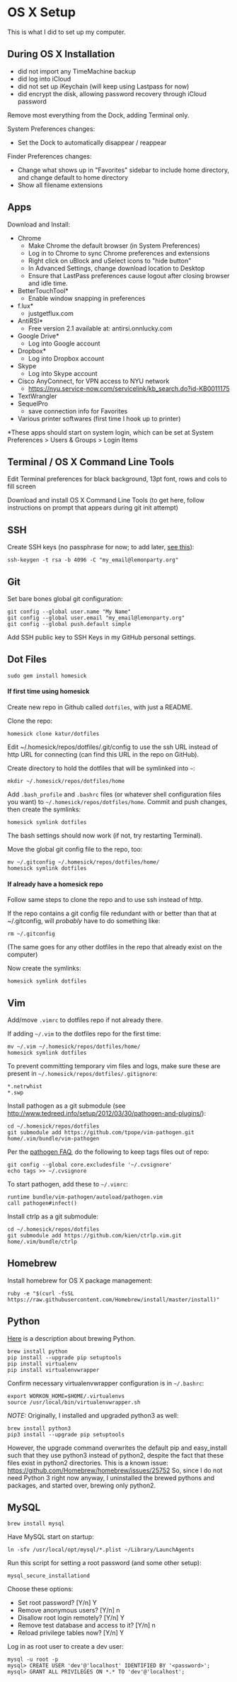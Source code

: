 OS X Setup
==========

This is what I did to set up my computer.

During OS X Installation
------------------------
- did not import any TimeMachine backup
- did log into iCloud
- did not set up iKeychain (will keep using Lastpass for now)
- did encrypt the disk, allowing password recovery through iCloud password

Remove most everything from the Dock, adding Terminal only.

System Preferences changes:

- Set the Dock to automatically disappear / reappear

Finder Preferences changes:

- Change what shows up in "Favorites" sidebar to include home directory,
  and change default to home directory
- Show all filename extensions


Apps
----
Download and Install:

- Chrome
  - Make Chrome the default browser (in System Preferences)
  - Log in to Chrome to sync Chrome preferences and extensions
  - Right click on uBlock and uSelect icons to "hide button"
  - In Advanced Settings, change download location to Desktop
  - Ensure that LastPass preferences cause logout after closing browser
    and idle time.
- BetterTouchTool*
  - Enable window snapping in preferences
- f.lux*
  - justgetflux.com
- AntiRSI*
  - Free version 2.1 available at: antirsi.onnlucky.com
- Google Drive*
  - Log into Google account
- Dropbox*
  - Log into Dropbox account
- Skype
  - Log into Skype account
- Cisco AnyConnect, for VPN access to NYU network
  - https://nyu.service-now.com/servicelink/kb_search.do?id-KB0011175
- TextWrangler
- SequelPro
  - save connection info for Favorites
- Various printer softwares (first time I hook up to printer)

*These apps should start on system login, which can be set at
System Preferences > Users & Groups > Login Items


Terminal / OS X Command Line Tools
----------------------------------
Edit Terminal preferences for black background, 13pt font, rows and
cols to fill screen

Download and install OS X Command Line Tools (to get here, follow
instructions on prompt that appears during git init attempt)


SSH
---
Create SSH keys (no passphrase for now; to add later, [see this](http://www.cyberciti.biz/faq/howto-ssh-changing-passphrase/)):

```
ssh-keygen -t rsa -b 4096 -C "my_email@lemonparty.org"
```

Git
---
Set bare bones global git configuration:

```
git config --global user.name "My Name"
git config --global user.email "my_email@lemonparty.org"
git config --global push.default simple
```

Add SSH public key to SSH Keys in my GitHub personal settings.


Dot Files
---------
```
sudo gem install homesick
```

#### If first time using homesick
Create new repo in Github called `dotfiles`, with just a README.

Clone the repo:

```
homesick clone katur/dotfiles
```

Edit ~/.homesick/repos/dotfiles/.git/config to use the ssh URL instead of http
URL for connecting (can find this URL in the repo on GitHub).

Create directory to hold the dotfiles that will be symlinked into `~`:

```
mkdir ~/.homesick/repos/dotfiles/home
```

Add `.bash_profile` and `.bashrc` files (or whatever shell configuration 
files you want) to `~/.homesick/repos/dotfiles/home`. Commit and push 
changes, then create the symlinks:

```
homesick symlink dotfiles
```

The bash settings should now work (if not, try restarting Terminal).

Move the global git config file to the repo, too:

```
mv ~/.gitconfig ~/.homesick/repos/dotfiles/home/
homesick symlink dotfiles
```

#### If already have a homesick repo
Follow same steps to clone the repo and to use ssh instead of http.

If the repo contains a git config file redundant with or better
than that at ~/.gitconfig, will *probably* have to do something like:

```
rm ~/.gitconfig
```

(The same goes for any other dotfiles in the repo that already exist 
on the computer)

Now create the symlinks:

```
homesick symlink dotfiles
```


Vim
---
Add/move `.vimrc` to dotfiles repo if not already there.

If adding `~/.vim` to the dotfiles repo for the first time:

```
mv ~/.vim ~/.homesick/repos/dotfiles/home/
homesick symlink dotfiles
```

To prevent committing temporary vim files and logs, make sure these
are present in `~/.homesick/repos/dotfiles/.gitignore`:

```
*.netrwhist
*.swp
```

Install pathogen as a git submodule
(see http://www.tedreed.info/setup/2012/03/30/pathogen-and-plugins/):

```
cd ~/.homesick/repos/dotfiles
git submodule add https://github.com/tpope/vim-pathogen.git home/.vim/bundle/vim-pathogen
```

Per the [pathogen FAQ](https://github.com/tpope/vim-pathogen/blob/master/README.markdown#faq),
do the following to keep tags files out of repo:

```
git config --global core.excludesfile '~/.cvsignore'
echo tags >> ~/.cvsignore
```

To start pathogen, add these to `~/.vimrc`:

```
runtime bundle/vim-pathogen/autoload/pathogen.vim
call pathogen#infect()
```

Install ctrlp as a git submodule:

```
cd ~/.homesick/repos/dotfiles
git submodule add https://github.com/kien/ctrlp.vim.git home/.vim/bundle/ctrlp
```


Homebrew
--------
Install homebrew for OS X package management:

```
ruby -e "$(curl -fsSL https://raw.githubusercontent.com/Homebrew/install/master/install)"
```


Python
------
[Here](https://github.com/Homebrew/homebrew/blob/master/share/doc/homebrew/Homebrew-and-Python.md) 
is a description about brewing Python.

```
brew install python
pip install --upgrade pip setuptools
pip install virtualenv
pip install virtualenvwrapper
```

Confirm necessary virtualenvwrapper configuration is in `~/.bashrc`:

```
export WORKON_HOME=$HOME/.virtualenvs
source /usr/local/bin/virtualenvwrapper.sh
```

*NOTE:* Originally, I installed and upgraded python3 as well:

```
brew install python3
pip3 install --upgrade pip setuptools
```

However, the upgrade command overwrites the default pip and easy_install
such that they use python3 instead of python2, despite the fact that
these files exist in python2 directories. This is a known issue:
https://github.com/Homebrew/homebrew/issues/25752
So, since I do not need Python 3 right now anyway, I uninstalled the brewed
pythons and packages, and started over, brewing only python2.


MySQL
-----
```
brew install mysql
```

Have MySQL start on startup:

```
ln -sfv /usr/local/opt/mysql/*.plist ~/Library/LaunchAgents
```

Run this script for setting a root password (and some other setup):

```
mysql_secure_installationd
```

Choose these options:

  - Set root password? [Y/n] Y
  - Remove anonymous users? [Y/n] n
  - Disallow root login remotely? [Y/n] Y
  - Remove test database and access to it? [Y/n] n
  - Reload privilege tables now? [Y/n] Y


Log in as root user to create a dev user:

```
mysql -u root -p
mysql> CREATE USER 'dev'@'localhost' IDENTIFIED BY '<password>';
mysql> GRANT ALL PRIVILEGES ON *.* TO 'dev'@'localhost';
```
